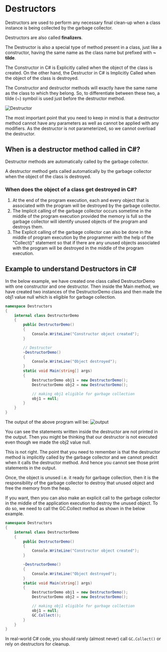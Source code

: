 # Destructors

Destructors are used to perform any necessary final clean-up when a class instance is being collected by 
the garbage collector.

Destructors are also called **finalizers**.

The Destructor is also a special type of method present in a class, just like a constructor, having the same name 
as the class name but prefixed with **~ tilde**.

The Constructor in C# is Explicitly called when the object of the class is created. On the other hand, the Destructor 
in C# is Implicitly Called when the object of the class is destroyed.

The Constructor and destructor methods will exactly have the same name as the class to which they belong. So, to 
differentiate between these two, a tilde (~) symbol is used just before the destructor method.

![Destructor](destructor-syntax.png)

<note>
The most important point that you need to keep in mind is that a destructor method cannot have any parameters as well
as cannot be applied with any modifiers. As the destructor is not parameterized, so we cannot overload the destructor.
</note>

## When is a destructor method called in C#?
Destructor methods are automatically called by the garbage collector.

A destructor method gets called automatically by the garbage collector when the object of the class is destroyed.

### When does the object of a class get destroyed in C#?
1. At the end of the program execution, each and every object that is associated with the program will be destroyed 
by the garbage collector.
2. The Implicit calling of the garbage collector occurs sometime in the middle of the program execution provided the 
memory is full so the garbage collector will identify unused objects of the program and destroys them.
3. The Explicit calling of the garbage collector can also be done in the middle of program execution by the
programmer with the help of the "Collect()" statement so that if there are any unused objects associated with 
the program will be destroyed in the middle of the program execution.

## Example to understand Destructors in C#
In the below example, we have created one class called DestructorDemo with one constructor and one destructor. Then 
inside the Main method, we have created two instances of the DestructorDemo class and then made the obj1 value null
which is eligible for garbage collection.

```C#
namespace Destructors
{
    internal class DestructorDemo
    {
        public DestructorDemo()
        {
            Console.WriteLine("Constructor object created");
        }

        // Destructor
        ~DestructorDemo()
        {
            Console.WriteLine("Object destroyed");
        }
        static void Main(string[] args)
        {
            DestructorDemo obj1 = new DestructorDemo();
            DestructorDemo obj2 = new DestructorDemo();

            // making obj1 eligible for garbage collection
            obj1 = null;
        }
    }
}
```

The output of the above program will be:
![output](destructors-output-1.png)

You can see the statements written inside the destructor are not printed in the output. Then you might be thinking 
that our destructor is not executed even though we made the obj2 value null.

This is not right. The point that you need to remember is that the destructor method is implicitly called by the 
garbage collector and we cannot predict when it calls the destructor method. And hence you cannot see those print 
statements in the output.

Once, the object is unused i.e. it ready for garbage collection, then it is the responsibility of the garbage 
collector to destroy that unused object and free the memory from the heap.

If you want, then you can also make an explicit call to the garbage collector in the middle of the application 
execution to destroy the unused object. To do so, we need to call the GC.Collect method as shown in the below example.

```C#
namespace Destructors
{
    internal class DestructorDemo
    {
        public DestructorDemo()
        {
            Console.WriteLine("Constructor object created");
        }

        ~DestructorDemo()
        {
            Console.WriteLine("Object destroyed");
        }
        static void Main(string[] args)
        {
            DestructorDemo obj1 = new DestructorDemo();
            DestructorDemo obj2 = new DestructorDemo();

            // making obj1 eligible for garbage collection
            obj1 = null;
            GC.Collect();
        }
    }
}
```

In real-world C# code, you should rarely (almost never) call `GC.Collect()` or rely on destructors for cleanup.

